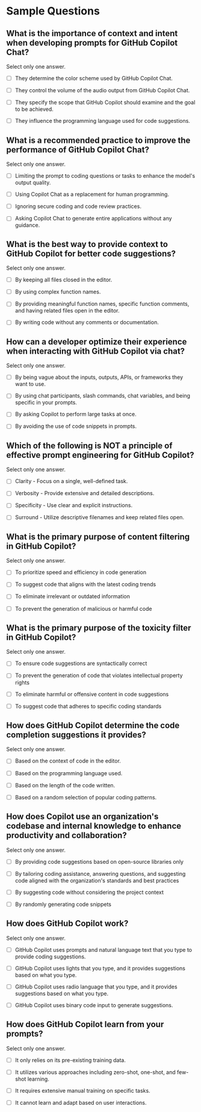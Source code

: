# Sample Questions

## What is the importance of context and intent when developing prompts for GitHub Copilot Chat?

Select only one answer.

- [ ] They determine the color scheme used by GitHub Copilot Chat.


- [ ] They control the volume of the audio output from GitHub Copilot Chat.


- [ ] They specify the scope that GitHub Copilot should examine and the goal to be achieved.


- [ ] They influence the programming language used for code suggestions.


## What is a recommended practice to improve the performance of GitHub Copilot Chat?

Select only one answer.

- [ ] Limiting the prompt to coding questions or tasks to enhance the model's output quality.


- [ ] Using Copilot Chat as a replacement for human programming.


- [ ] Ignoring secure coding and code review practices.


- [ ] Asking Copilot Chat to generate entire applications without any guidance.


## What is the best way to provide context to GitHub Copilot for better code suggestions?

Select only one answer.

- [ ] By keeping all files closed in the editor.


- [ ] By using complex function names.


- [ ] By providing meaningful function names, specific function comments, and having related files open in the editor.


- [ ] By writing code without any comments or documentation.


## How can a developer optimize their experience when interacting with GitHub Copilot via chat?

Select only one answer.

- [ ] By being vague about the inputs, outputs, APIs, or frameworks they want to use.


- [ ] By using chat participants, slash commands, chat variables, and being specific in your prompts.


- [ ] By asking Copilot to perform large tasks at once.


- [ ] By avoiding the use of code snippets in prompts.


## Which of the following is NOT a principle of effective prompt engineering for GitHub Copilot?

Select only one answer.

- [ ] Clarity - Focus on a single, well-defined task.


- [ ] Verbosity - Provide extensive and detailed descriptions.


- [ ] Specificity - Use clear and explicit instructions.


- [ ] Surround - Utilize descriptive filenames and keep related files open.


## What is the primary purpose of content filtering in GitHub Copilot?

Select only one answer.

- [ ] To prioritize speed and efficiency in code generation


- [ ] To suggest code that aligns with the latest coding trends


- [ ] To eliminate irrelevant or outdated information


- [ ] To prevent the generation of malicious or harmful code


## What is the primary purpose of the toxicity filter in GitHub Copilot?

Select only one answer.

- [ ] To ensure code suggestions are syntactically correct


- [ ] To prevent the generation of code that violates intellectual property rights


- [ ] To eliminate harmful or offensive content in code suggestions


- [ ] To suggest code that adheres to specific coding standards


## How does GitHub Copilot determine the code completion suggestions it provides?

Select only one answer.

- [ ] Based on the context of code in the editor.


- [ ] Based on the programming language used.


- [ ] Based on the length of the code written.


- [ ] Based on a random selection of popular coding patterns.


## How does Copilot use an organization's codebase and internal knowledge to enhance productivity and collaboration?

Select only one answer.

- [ ] By providing code suggestions based on open-source libraries only


- [ ] By tailoring coding assistance, answering questions, and suggesting code aligned with the organization's standards and best practices


- [ ] By suggesting code without considering the project context


- [ ] By randomly generating code snippets


## How does GitHub Copilot work?

Select only one answer.

- [ ] GitHub Copilot uses prompts and natural language text that you type to provide coding suggestions.


- [ ] GitHub Copilot uses lights that you type, and it provides suggestions based on what you type.


- [ ] GitHub Copilot uses radio language that you type, and it provides suggestions based on what you type.


- [ ] GitHub Copilot uses binary code input to generate suggestions.


## How does GitHub Copilot learn from your prompts?

Select only one answer.

- [ ] It only relies on its pre-existing training data.


- [ ] It utilizes various approaches including zero-shot, one-shot, and few-shot learning.


- [ ] It requires extensive manual training on specific tasks.


- [ ] It cannot learn and adapt based on user interactions.







